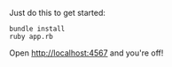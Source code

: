 Just do this to get started:

```
bundle install
ruby app.rb
```

Open <http://localhost:4567> and you're off!
